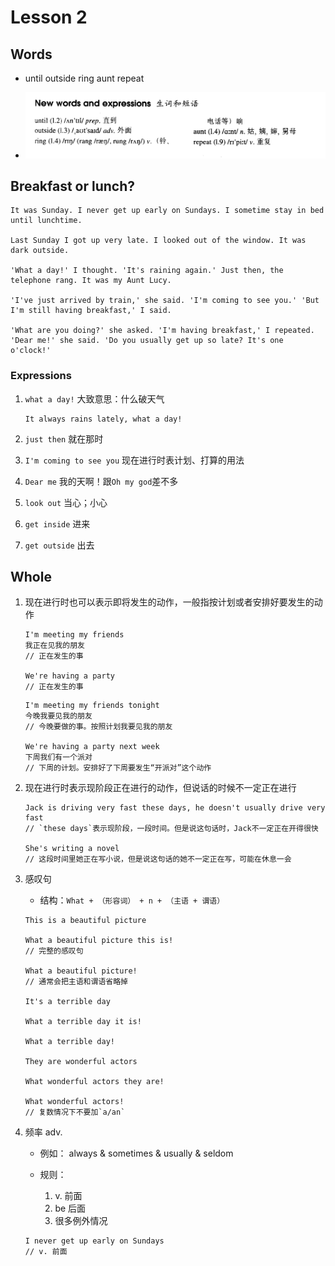 # Lesson 2

## Words

- until outside ring aunt repeat

- ![Words](../../../Images/Part2/01/words-2.png)

## Breakfast or lunch?

```
It was Sunday. I never get up early on Sundays. I sometime stay in bed until lunchtime.

Last Sunday I got up very late. I looked out of the window. It was dark outside.

'What a day!' I thought. 'It's raining again.' Just then, the telephone rang. It was my Aunt Lucy.

'I've just arrived by train,' she said. 'I'm coming to see you.' 'But I'm still having breakfast,' I said.

'What are you doing?' she asked. 'I'm having breakfast,' I repeated. 'Dear me!' she said. 'Do you usually get up so late? It's one o'clock!'
```

### Expressions

1. `what a day!` 大致意思：什么破天气

   ```
   It always rains lately, what a day!
   ```

2. `just then` 就在那时

3. `I'm coming to see you` 现在进行时表计划、打算的用法

4. `Dear me` 我的天啊！跟`Oh my god`差不多

5. `look out` 当心；小心

6. `get inside` 进来

7. `get outside` 出去

## Whole

1. 现在进行时也可以表示即将发生的动作，一般指按计划或者安排好要发生的动作

   ```
   I'm meeting my friends
   我正在见我的朋友
   // 正在发生的事

   We're having a party
   // 正在发生的事
   ```

   ```
   I'm meeting my friends tonight
   今晚我要见我的朋友
   // 今晚要做的事。按照计划我要见我的朋友

   We're having a party next week
   下周我们有一个派对
   // 下周的计划。安排好了下周要发生“开派对”这个动作
   ```

2. 现在进行时表示现阶段正在进行的动作，但说话的时候不一定正在进行

   ```
   Jack is driving very fast these days, he doesn't usually drive very fast
   // `these days`表示现阶段，一段时间。但是说这句话时，Jack不一定正在开得很快

   She's writing a novel
   // 这段时间里她正在写小说，但是说这句话的她不一定正在写，可能在休息一会
   ```

3. 感叹句

   - 结构：`What + （形容词） + n + （主语 + 谓语）`

   ```
   This is a beautiful picture

   What a beautiful picture this is!
   // 完整的感叹句

   What a beautiful picture!
   // 通常会把主语和谓语省略掉

   It's a terrible day

   What a terrible day it is!

   What a terrible day!

   They are wonderful actors

   What wonderful actors they are!

   What wonderful actors!
   // 复数情况下不要加`a/an`
   ```

4. 频率 adv.

   - 例如： always & sometimes & usually & seldom

   - 规则：
     1. v. 前面
     2. be 后面
     3. 很多例外情况

   ```
   I never get up early on Sundays
   // v. 前面
   ```
